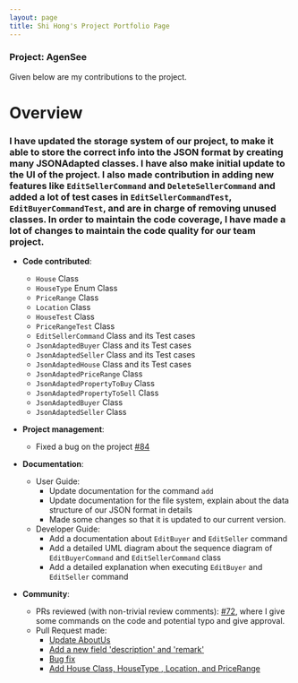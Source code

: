 ```yaml
---
layout: page
title: Shi Hong's Project Portfolio Page
---
```


### Project: AgenSee

Given below are my contributions to the project.

# Overview

### I have updated the storage system of our project, to make it able to store the correct info into the JSON format by creating many JSONAdapted classes. I have also make initial update to the UI of the project. I also made contribution in adding new features like `EditSellerCommand` and `DeleteSellerCommand` and added a lot of test cases in `EditSellerCommandTest`, `EditBuyerCommandTest`, and are in charge of removing unused classes. In order to maintain the code coverage, I have made a lot of changes to maintain the code quality for our team project. 

* **Code contributed**:
  * ```House``` Class
  * ```HouseType``` Enum Class
  * ```PriceRange``` Class
  * ```Location``` Class
  * ```HouseTest``` Class
  * ```PriceRangeTest``` Class
  * ```EditSellerCommand``` Class and its Test cases
  * ```JsonAdaptedBuyer``` Class and its Test cases
  * ```JsonAdaptedSeller``` Class and its Test cases
  * ```JsonAdaptedHouse``` Class and its Test cases
  * ```JsonAdaptedPriceRange``` Class
  * ```JsonAdaptedPropertyToBuy``` Class
  * ```JsonAdaptedPropertyToSell``` Class
  * ```JsonAdaptedBuyer``` Class
  * ```JsonAdaptedSeller``` Class 



* **Project management**:
    * Fixed a bug on the project [\#84](https://github.com/AY2122S2-CS2103T-T11-2/tp/pull/84)

* **Documentation**:
    * User Guide:
        * Update documentation for the command `add`
        * Update documentation for the file system, explain about the data structure of our JSON format in details
        * Made some changes so that it is updated to our current version.
    * Developer Guide:
        * Add a documentation about `EditBuyer` and `EditSeller` command
        * Add a detailed UML diagram about the sequence diagram of `EditBuyerCommand` and `EditSellerCommand` class
        * Add a detailed explanation when executing `EditBuyer` and `EditSeller` command

* **Community**:
    * PRs reviewed (with non-trivial review comments): [\#72](https://github.com/AY2122S2-CS2103T-T11-2/tp/pull/72), where I give some commands on the code and potential typo and give approval.
    * Pull Request made:
      * [Update AboutUs](https://github.com/AY2122S2-CS2103T-T11-2/tp/pull/24)
      * [Add a new field 'description' and 'remark' ](https://github.com/AY2122S2-CS2103T-T11-2/tp/pull/71)
      * [Bug fix](https://github.com/AY2122S2-CS2103T-T11-2/tp/pull/84)
      * [Add House Class, HouseType <Enum>, Location, and PriceRange](https://github.com/AY2122S2-CS2103T-T11-2/tp/pull/87)
